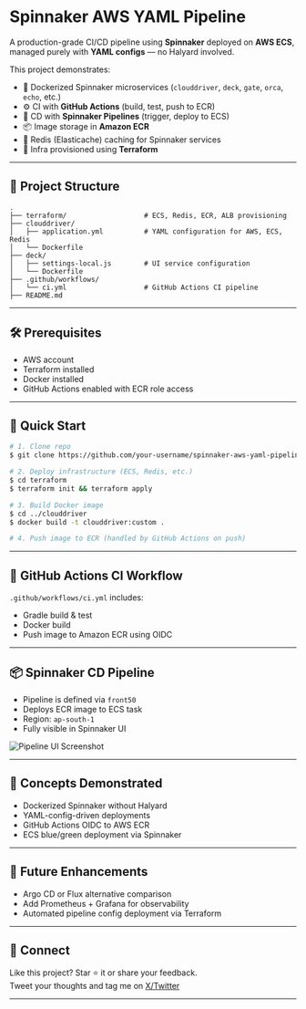 # Spinnaker AWS YAML Pipeline

A production-grade CI/CD pipeline using **Spinnaker** deployed on **AWS ECS**, managed purely with **YAML configs** — no Halyard involved.

This project demonstrates:
- 🚀 Dockerized Spinnaker microservices (`clouddriver`, `deck`, `gate`, `orca`, `echo`, etc.)
- ⚙️ CI with **GitHub Actions** (build, test, push to ECR)
- 🚢 CD with **Spinnaker Pipelines** (trigger, deploy to ECS)
- 📦 Image storage in **Amazon ECR**
- 🧠 Redis (Elasticache) caching for Spinnaker services
- 🧱 Infra provisioned using **Terraform**

---

## 📁 Project Structure

```
.
├── terraform/                   # ECS, Redis, ECR, ALB provisioning
├── clouddriver/
│   ├── application.yml          # YAML configuration for AWS, ECS, Redis
│   └── Dockerfile
├── deck/
│   ├── settings-local.js        # UI service configuration
│   └── Dockerfile
├── .github/workflows/
│   └── ci.yml                   # GitHub Actions CI pipeline
├── README.md
```

---

## 🛠️ Prerequisites

- AWS account
- Terraform installed
- Docker installed
- GitHub Actions enabled with ECR role access

---

## 🚀 Quick Start

```bash
# 1. Clone repo
$ git clone https://github.com/your-username/spinnaker-aws-yaml-pipeline.git

# 2. Deploy infrastructure (ECS, Redis, etc.)
$ cd terraform
$ terraform init && terraform apply

# 3. Build Docker image
$ cd ../clouddriver
$ docker build -t clouddriver:custom .

# 4. Push image to ECR (handled by GitHub Actions on push)
```

---

## 🔁 GitHub Actions CI Workflow

`.github/workflows/ci.yml` includes:
- Gradle build & test
- Docker build
- Push image to Amazon ECR using OIDC

---

## 📦 Spinnaker CD Pipeline
- Pipeline is defined via `front50`
- Deploys ECR image to ECS task
- Region: `ap-south-1`
- Fully visible in Spinnaker UI

![Pipeline UI Screenshot](./screenshots/pipeline-ui.png)

---

## 🧠 Concepts Demonstrated
- Dockerized Spinnaker without Halyard
- YAML-config-driven deployments
- GitHub Actions OIDC to AWS ECR
- ECS blue/green deployment via Spinnaker

---

## 📌 Future Enhancements
- Argo CD or Flux alternative comparison
- Add Prometheus + Grafana for observability
- Automated pipeline config deployment via Terraform

---

## 📣 Connect
Like this project? Star ⭐ it or share your feedback.  
Tweet your thoughts and tag me on [X/Twitter](https://x.com/JashwanthJakku5)

---
